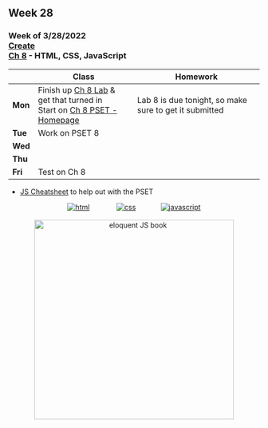 ## Week 28

### Week of 3/28/2022<br>[Create](\apcsp\curriculum\pt\create)<br>[Ch 8](\apcsp\curriculum\8) - HTML, CSS, JavaScript

|         | Class | Homework |
| ------- | ----- | -------- |
| **Mon** |Finish up [Ch 8 Lab](https://cs50.harvard.edu/ap/2022/curriculum/x/labs/8/) & get that turned in<br>Start on [Ch 8 PSET - Homepage](https://cs50.harvard.edu/ap/2022/curriculum/x/psets/8/homepage/) |Lab 8 is due tonight, so make sure to get it submitted  |
| **Tue** |Work on PSET 8 |  |
| **Wed** | |  |
| **Thu** | |  |
| **Fri** |Test on Ch 8 |  |

* [JS Cheatsheet](https://javascript.pythoncheatsheet.org/#) to help out with the PSET

<div style="text-align:center">
<a href="https://www.w3schools.com/html" target="_blank"><img src="\apcsp\assets\img\html-icon.jpg" alt="html" style="padding: 0px 25px"></a> <a href="https://www.w3schools.com/css" target="_blank"><img src="\apcsp\assets\img\css-icon.jpg" alt="css" style="padding: 0px 25px"></a><a href="https://www.w3schools.com/js" target="_blank"><img src="\apcsp\assets\img\js-icon.jpg" alt="javascript" style="padding: 0px 25px"></a>
</div>

<br>
<div style="text-align:center">
<a href="https://eloquentjavascript.net/" target="_blank"><img src="https://eloquentjavascript.net/img/cover.jpg" alt="eloquent JS book" height="400px"></a>
</div>

<meta http-equiv="refresh" content="300"/>
